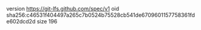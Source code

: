 version https://git-lfs.github.com/spec/v1
oid sha256:c46531f404497a265c7b0524b75528cb541de6709601157758361fde602dcd2d
size 196
